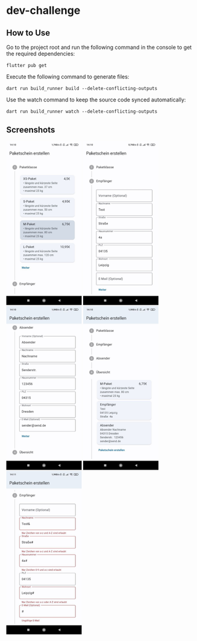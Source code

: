 # dev-challenge


## How to Use

Go to the project root and run the following command in the console to get the required dependencies:
```
flutter pub get 
```

Execute the following command to generate files:

```
dart run build_runner build --delete-conflicting-outputs
```

Use the watch command to keep the source code synced automatically:

```
dart run build_runner watch --delete-conflicting-outputs
```

## Screenshots
<img src="assets/images/1.jpg" alt="drawing" width="200"/>
<img src="assets/images/2.jpg" alt="drawing" width="200"/>
<img src="assets/images/3.jpg" alt="drawing" width="200"/>
<img src="assets/images/4.jpg" alt="drawing" width="200"/>
<img src="assets/images/5.jpg" alt="drawing" width="200"/>
